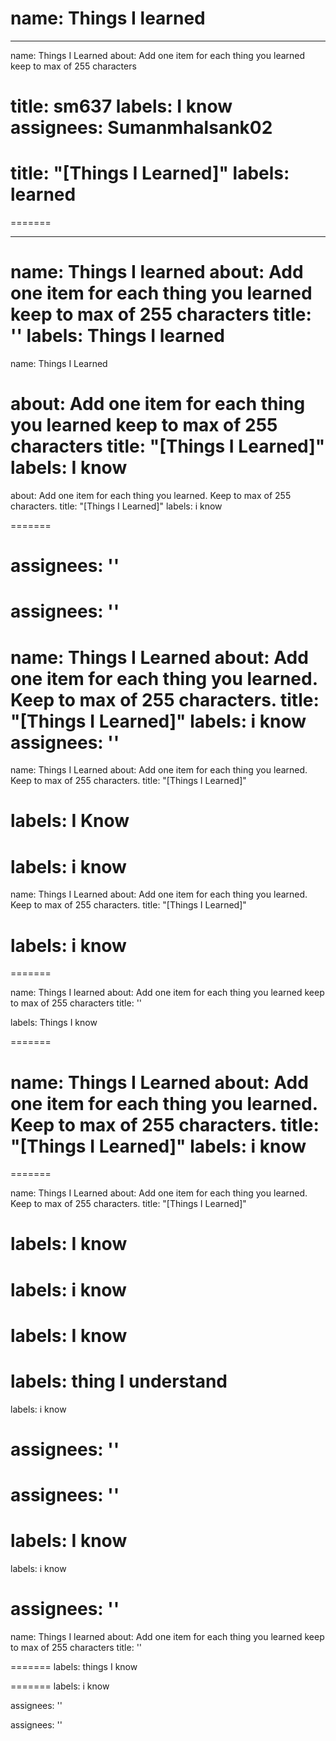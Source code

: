 

name: Things I learned
=======
---
name: Things I Learned
about: Add one item for each thing you learned keep to max of 255 characters

title: sm637
labels: I know
assignees: Sumanmhalsank02
=======
title: "[Things I Learned]"
labels: learned
=======
=======

---

name: Things I learned
about: Add one item for each thing you learned keep to max of 255 characters
title: ''
labels: Things I learned
=======
name: Things I Learned

about: Add one item for each thing you learned keep to max of 255 characters
title: "[Things I Learned]"
labels: I know
=======
about: Add one item for each thing you learned. Keep to max of 255 characters.
title: "[Things I Learned]"
labels: i know


=======

assignees: ''
=======


assignees: ''
=======

name: Things I Learned
about: Add one item for each thing you learned. Keep to max of 255 characters.
title: "[Things I Learned]"
labels: i know
assignees: ''
=======

name: Things I Learned
about: Add one item for each thing you learned. Keep to max of 255 characters.
title: "[Things I Learned]"

labels: I Know
=======
labels: i know
=======


name: Things I Learned
about: Add one item for each thing you learned. Keep to max of 255 characters.
title: "[Things I Learned]"

labels: i know
=======

=======


name: Things I learned
about: Add one item for each thing you learned keep to max of 255 characters
title: ''


labels: Things I know


=======

name: Things I Learned
about: Add one item for each thing you learned. Keep to max of 255 characters.
title: "[Things I Learned]"
labels: i know
=======
=======

name: Things I Learned
about: Add one item for each thing you learned. Keep to max of 255 characters.
title: "[Things I Learned]"


labels: I know
=======
labels: i know
=======

labels: I know
=======


labels: thing I understand
=======
labels: i know


assignees: ''
=======

assignees: ''
=======

labels: I know
=======
labels: i know

assignees: ''
=======
name: Things I learned
about: Add one item for each thing you learned keep to max of 255 characters
title: ''


=======
labels: things I know

=======
labels: i know


assignees: ''




assignees: ''
